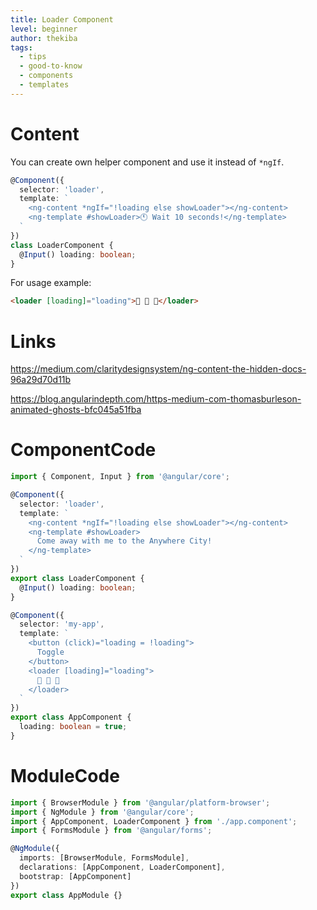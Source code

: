 ```yaml
---
title: Loader Component
level: beginner
author: thekiba
tags:
  - tips
  - good-to-know
  - components
  - templates
---
```


# Content
You can create own helper component and use it instead of `*ngIf`.

```typescript
@Component({
  selector: 'loader',
  template: `
    <ng-content *ngIf="!loading else showLoader"></ng-content>
    <ng-template #showLoader>🕚 Wait 10 seconds!</ng-template>
  `
})
class LoaderComponent {
  @Input() loading: boolean;
}
```

For usage example:
```html
<loader [loading]="loading">🦊 🦄 🐉</loader>
```

# Links

https://medium.com/claritydesignsystem/ng-content-the-hidden-docs-96a29d70d11b

https://blog.angularindepth.com/https-medium-com-thomasburleson-animated-ghosts-bfc045a51fba

# ComponentCode
```typescript 
import { Component, Input } from '@angular/core';

@Component({
  selector: 'loader',
  template: `
    <ng-content *ngIf="!loading else showLoader"></ng-content>
    <ng-template #showLoader>
      Come away with me to the Anywhere City!
    </ng-template>
  `
})
export class LoaderComponent {
  @Input() loading: boolean;
}

@Component({
  selector: 'my-app',
  template: `
    <button (click)="loading = !loading">
      Toggle
    </button>
    <loader [loading]="loading">
      🦊 🦄 🐉
    </loader>
  `
})
export class AppComponent {
  loading: boolean = true;
}
```

# ModuleCode
```typescript  
import { BrowserModule } from '@angular/platform-browser';
import { NgModule } from '@angular/core';
import { AppComponent, LoaderComponent } from './app.component';
import { FormsModule } from '@angular/forms';

@NgModule({
  imports: [BrowserModule, FormsModule],
  declarations: [AppComponent, LoaderComponent],
  bootstrap: [AppComponent]
})
export class AppModule {}
```
